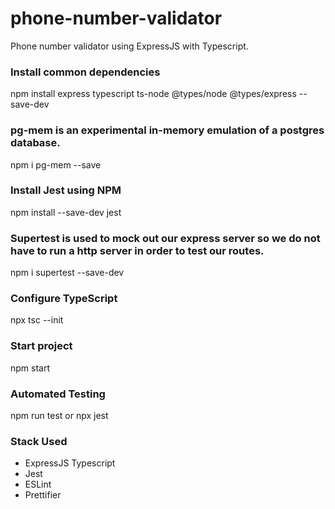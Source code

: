 # phone-number-validator
Phone number validator using ExpressJS with Typescript.

### Install common dependencies
  npm install express typescript ts-node @types/node @types/express --save-dev

### pg-mem is an experimental in-memory emulation of a postgres database.
  npm i pg-mem --save

### Install Jest using NPM
  npm install --save-dev jest

### Supertest is used to mock out our express server so we do not have to run a http server in order to test our routes.
  npm i supertest --save-dev

### Configure TypeScript
  npx tsc --init

### Start project
  npm start

### Automated Testing
  npm run test or npx jest

### Stack Used
  - ExpressJS Typescript
  - Jest
  - ESLint
  - Prettifier
